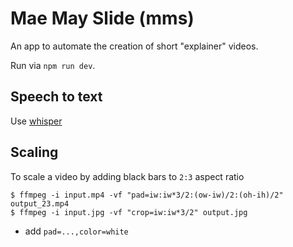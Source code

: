 # Mae May Slide (mms)

An app to automate the creation of short "explainer" videos. 

Run via `npm run dev`. 

## Speech to text 

Use [whisper](https://huggingface.co/spaces/Xenova/whisper-web)

## Scaling 

To scale a video by adding black bars to `2:3` aspect ratio

```
$ ffmpeg -i input.mp4 -vf "pad=iw:iw*3/2:(ow-iw)/2:(oh-ih)/2" output_23.mp4
$ ffmpeg -i input.jpg -vf "crop=iw:iw*3/2" output.jpg
```
* add `pad=...,color=white`

